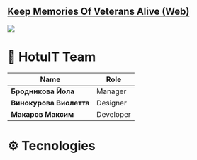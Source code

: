## [Keep Memories Of Veterans Alive (Web)](https://kmova.tmfox.ru")
![](https://i.imgur.com/kBvsbO0.png)

# 💾 HotuIT Team
|**Name**|**Role**|
|---------------|-------------|
|**Бродникова Йола**|Manager|
|**Винокурова Виолетта**|Designer|
|**Макаров Максим**|Developer|

# ⚙️ Tecnologies
